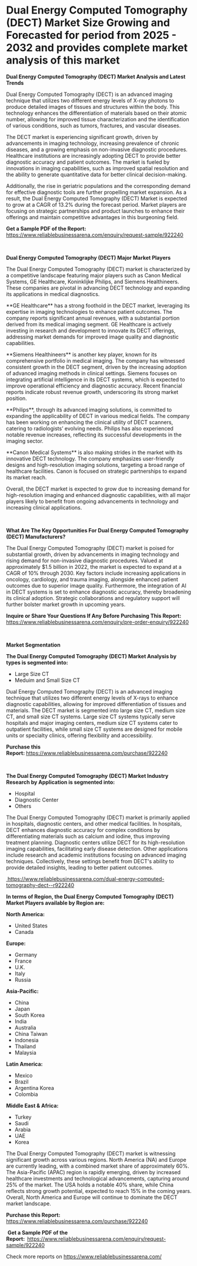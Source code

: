 <p><h1>Dual Energy Computed Tomography (DECT) Market Size Growing and Forecasted for period from 2025 - 2032 and provides complete market analysis of this market</h1></p><p><strong>Dual Energy Computed Tomography (DECT) Market Analysis and Latest Trends</strong></p>
<p><p>Dual Energy Computed Tomography (DECT) is an advanced imaging technique that utilizes two different energy levels of X-ray photons to produce detailed images of tissues and structures within the body. This technology enhances the differentiation of materials based on their atomic number, allowing for improved tissue characterization and the identification of various conditions, such as tumors, fractures, and vascular diseases.</p><p>The DECT market is experiencing significant growth, driven by advancements in imaging technology, increasing prevalence of chronic diseases, and a growing emphasis on non-invasive diagnostic procedures. Healthcare institutions are increasingly adopting DECT to provide better diagnostic accuracy and patient outcomes. The market is fueled by innovations in imaging capabilities, such as improved spatial resolution and the ability to generate quantitative data for better clinical decision-making.</p><p>Additionally, the rise in geriatric populations and the corresponding demand for effective diagnostic tools are further propelling market expansion. As a result, the Dual Energy Computed Tomography (DECT) Market is expected to grow at a CAGR of 13.2% during the forecast period. Market players are focusing on strategic partnerships and product launches to enhance their offerings and maintain competitive advantages in this burgeoning field.</p></p>
<p><strong>Get a Sample PDF of the Report:&nbsp;</strong> <a href="https://www.reliablebusinessarena.com/enquiry/request-sample/922240?utm_campaign=2182&utm_medium=2&utm_source=Github&utm_content=ia&utm_term=11032025&utm_id=dual-energy-computed-tomography-dect">https://www.reliablebusinessarena.com/enquiry/request-sample/922240</a></p>
<p>&nbsp;</p>
<p><strong>Dual Energy Computed Tomography (DECT) Major Market Players</strong></p>
<p><p>The Dual Energy Computed Tomography (DECT) market is characterized by a competitive landscape featuring major players such as Canon Medical Systems, GE Healthcare, Koninklijke Philips, and Siemens Healthineers. These companies are pivotal in advancing DECT technology and expanding its applications in medical diagnostics.</p><p>**GE Healthcare** has a strong foothold in the DECT market, leveraging its expertise in imaging technologies to enhance patient outcomes. The company reports significant annual revenues, with a substantial portion derived from its medical imaging segment. GE Healthcare is actively investing in research and development to innovate its DECT offerings, addressing market demands for improved image quality and diagnostic capabilities.</p><p>**Siemens Healthineers** is another key player, known for its comprehensive portfolio in medical imaging. The company has witnessed consistent growth in the DECT segment, driven by the increasing adoption of advanced imaging methods in clinical settings. Siemens focuses on integrating artificial intelligence in its DECT systems, which is expected to improve operational efficiency and diagnostic accuracy. Recent financial reports indicate robust revenue growth, underscoring its strong market position.</p><p>**Philips**, through its advanced imaging solutions, is committed to expanding the applicability of DECT in various medical fields. The company has been working on enhancing the clinical utility of DECT scanners, catering to radiologists’ evolving needs. Philips has also experienced notable revenue increases, reflecting its successful developments in the imaging sector.</p><p>**Canon Medical Systems** is also making strides in the market with its innovative DECT technology. The company emphasizes user-friendly designs and high-resolution imaging solutions, targeting a broad range of healthcare facilities. Canon is focused on strategic partnerships to expand its market reach.</p><p>Overall, the DECT market is expected to grow due to increasing demand for high-resolution imaging and enhanced diagnostic capabilities, with all major players likely to benefit from ongoing advancements in technology and increasing clinical applications.</p></p>
<p>&nbsp;</p>
<p><strong>What Are The Key Opportunities For Dual Energy Computed Tomography (DECT) Manufacturers?</strong></p>
<p><p>The Dual Energy Computed Tomography (DECT) market is poised for substantial growth, driven by advancements in imaging technology and rising demand for non-invasive diagnostic procedures. Valued at approximately $1.5 billion in 2022, the market is expected to expand at a CAGR of 10% through 2030. Key factors include increasing applications in oncology, cardiology, and trauma imaging, alongside enhanced patient outcomes due to superior image quality. Furthermore, the integration of AI in DECT systems is set to enhance diagnostic accuracy, thereby broadening its clinical adoption. Strategic collaborations and regulatory support will further bolster market growth in upcoming years.</p></p>
<p><strong>Inquire or Share Your Questions If Any Before Purchasing This Report:</strong> <a href="https://www.reliablebusinessarena.com/enquiry/pre-order-enquiry/922240?utm_campaign=2182&utm_medium=2&utm_source=Github&utm_content=ia&utm_term=11032025&utm_id=dual-energy-computed-tomography-dect">https://www.reliablebusinessarena.com/enquiry/pre-order-enquiry/922240</a></p>
<p>&nbsp;</p>
<p><strong>Market Segmentation</strong></p>
<p><strong>The Dual Energy Computed Tomography (DECT) Market Analysis by types is segmented into:</strong></p>
<p><ul><li>Large Size CT</li><li>Meduim and Small Size CT</li></ul></p>
<p><p>Dual Energy Computed Tomography (DECT) is an advanced imaging technique that utilizes two different energy levels of X-rays to enhance diagnostic capabilities, allowing for improved differentiation of tissues and materials. The DECT market is segmented into large size CT, medium size CT, and small size CT systems. Large size CT systems typically serve hospitals and major imaging centers, medium size CT systems cater to outpatient facilities, while small size CT systems are designed for mobile units or specialty clinics, offering flexibility and accessibility.</p></p>
<p><strong>Purchase this Report:&nbsp;</strong><a href="https://www.reliablebusinessarena.com/purchase/922240?utm_campaign=2182&utm_medium=2&utm_source=Github&utm_content=ia&utm_term=11032025&utm_id=dual-energy-computed-tomography-dect">https://www.reliablebusinessarena.com/purchase/922240</a></p>
<p>&nbsp;</p>
<p><strong>The Dual Energy Computed Tomography (DECT) Market Industry Research by Application is segmented into:</strong></p>
<p><ul><li>Hospital</li><li>Diagnostic Center</li><li>Others</li></ul></p>
<p><p>The Dual Energy Computed Tomography (DECT) market is primarily applied in hospitals, diagnostic centers, and other medical facilities. In hospitals, DECT enhances diagnostic accuracy for complex conditions by differentiating materials such as calcium and iodine, thus improving treatment planning. Diagnostic centers utilize DECT for its high-resolution imaging capabilities, facilitating early disease detection. Other applications include research and academic institutions focusing on advanced imaging techniques. Collectively, these settings benefit from DECT's ability to provide detailed insights, leading to better patient outcomes.</p></p>
<p><a href="https://www.reliablebusinessarena.com/dual-energy-computed-tomography-dect--r922240?utm_campaign=2182&utm_medium=2&utm_source=Github&utm_content=ia&utm_term=11032025&utm_id=dual-energy-computed-tomography-dect">&nbsp;https://www.reliablebusinessarena.com/dual-energy-computed-tomography-dect--r922240</a></p>
<p><strong>In terms of Region, the Dual Energy Computed Tomography (DECT) Market Players available by Region are:</strong></p>
<p>
    <p> <strong> North America: </strong>
        <ul>
            <li>United States</li>
            <li>Canada</li>
        </ul>
        </p> 
    <p> <strong> Europe: </strong>
        <ul>
            <li>Germany</li>
            <li>France</li>
            <li>U.K.</li>
            <li>Italy</li>
            <li>Russia</li>
        </ul>
        </p> 
    <p> <strong> Asia-Pacific: </strong>
        <ul>
            <li>China</li>
            <li>Japan</li>
            <li>South Korea</li>
            <li>India</li>
            <li>Australia</li>
            <li>China Taiwan</li>
            <li>Indonesia</li>
            <li>Thailand</li>
            <li>Malaysia</li>
        </ul>
        </p> 
    <p> <strong> Latin America: </strong>
        <ul>
            <li>Mexico</li>
            <li>Brazil</li>
            <li>Argentina Korea</li>
            <li>Colombia</li>
        </ul>
        </p> 
    <p> <strong> Middle East & Africa: </strong>
        <ul>
            <li>Turkey</li>
            <li>Saudi</li>
            <li>Arabia</li>
            <li>UAE</li>
            <li>Korea</li>
        </ul>
    </p>
    </p>
<p><p>The Dual Energy Computed Tomography (DECT) market is witnessing significant growth across various regions. North America (NA) and Europe are currently leading, with a combined market share of approximately 60%. The Asia-Pacific (APAC) region is rapidly emerging, driven by increased healthcare investments and technological advancements, capturing around 25% of the market. The USA holds a notable 40% share, while China reflects strong growth potential, expected to reach 15% in the coming years. Overall, North America and Europe will continue to dominate the DECT market landscape.</p></p>
<p><strong>Purchase this Report: </strong><a href="https://www.reliablebusinessarena.com/purchase/922240?utm_campaign=2182&utm_medium=2&utm_source=Github&utm_content=ia&utm_term=11032025&utm_id=dual-energy-computed-tomography-dect">https://www.reliablebusinessarena.com/purchase/922240</a></p>
<p>&nbsp;<strong>Get a Sample PDF of the Report:&nbsp;&nbsp;</strong><a href="https://www.reliablebusinessarena.com/enquiry/request-sample/922240?utm_campaign=2182&utm_medium=2&utm_source=Github&utm_content=ia&utm_term=11032025&utm_id=dual-energy-computed-tomography-dect">https://www.reliablebusinessarena.com/enquiry/request-sample/922240</a></p>
<p><strong></strong></p>
<p>Check more reports on <a href="https://www.reliablebusinessarena.com/?utm_campaign=2182&utm_medium=2&utm_source=Github&utm_content=ia&utm_term=11032025&utm_id=dual-energy-computed-tomography-dect">https://www.reliablebusinessarena.com/</a></p>